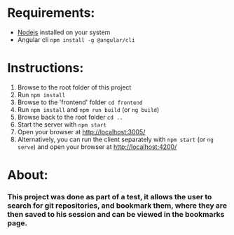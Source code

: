 # Requirements:

* [Nodejs](https://nodejs.org/en) installed on your system
* Angular cli  ```npm install -g @angular/cli```

# Instructions:

1. Browse to the root folder of this project
2. Run ```npm install```
3. Browse to the 'frontend' folder ```cd frontend```
4. Run ```npm install``` and ```npm run build``` (or ```ng build```)
5. Browse back to the root folder ```cd ..```
6. Start the server with ```npm start```
7. Open your browser at [http://localhost:3005/](http://localhost:3005/)
8. Alternatively, you can run the client separately with ```npm start``` (or ```ng serve```) and open your browser at [http://localhost:4200/](http://localhost:4200/)

# About:

### This project was done as part of a test, it allows the user to search for git repositories, and bookmark them, where they are then saved to his session and can be viewed in the bookmarks page.